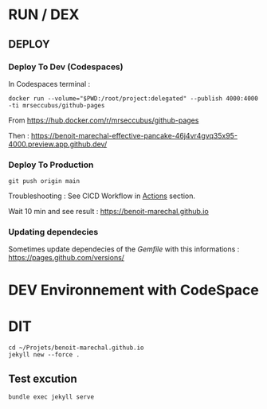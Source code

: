 

<!-- 

# Todo 

Set Dark Mode.

https://just-the-docs.github.io/just-the-docs/docs/index-test/#header-2 

-->


# RUN / DEX 


## DEPLOY

### Deploy To Dev (Codespaces)

In Codespaces terminal : 
```shell
docker run --volume="$PWD:/root/project:delegated" --publish 4000:4000 -ti mrseccubus/github-pages
```

From https://hub.docker.com/r/mrseccubus/github-pages

Then : 
https://benoit-marechal-effective-pancake-46j4vr4gvq35x95-4000.preview.app.github.dev/


### Deploy To Production


```shell
git push origin main
```

Troubleshooting : See CICD Workflow in [Actions](https://github.com/benoit-marechal/benoit-marechal.github.io/actions) section.


Wait 10 min and see result : https://benoit-marechal.github.io


### Updating dependecies

Sometimes update dependecies of the *Gemfile* with this informations : 
https://pages.github.com/versions/



# DEV Environnement with CodeSpace


# DIT

```shell
cd ~/Projets/benoit-marechal.github.io
jekyll new --force .
```


## Test excution 

```shell
bundle exec jekyll serve
```

